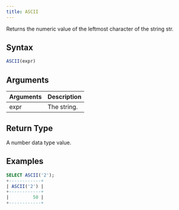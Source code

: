 ```yaml
---
title: ASCII
---
```


Returns the numeric value of the leftmost character of the string str.

## Syntax

```sql
ASCII(expr)
```

## Arguments

| Arguments   | Description |
| ----------- | ----------- |
| expr         | The string. |

## Return Type

A number data type value.

## Examples

```sql
SELECT ASCII('2');
+------------+
| ASCII('2') |
+------------+
|         50 |
+------------+
```
